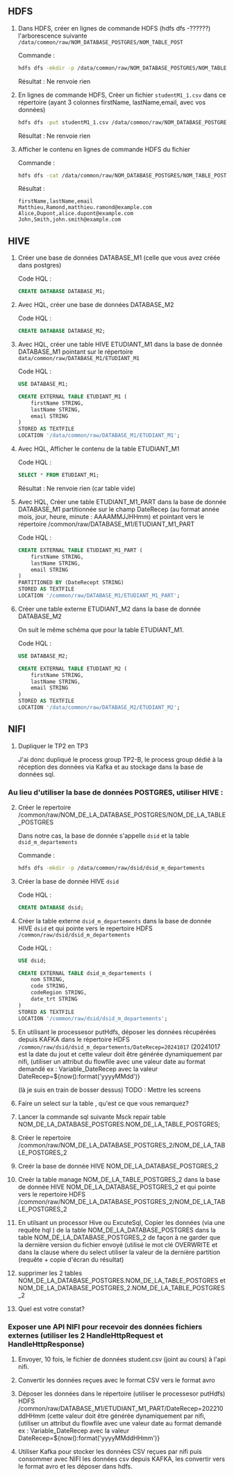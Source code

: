 
## HDFS

1. Dans HDFS, créer en lignes de commande HDFS (hdfs dfs -??????) l'arborescence suivante ``/data/common/raw/NOM_DATABASE_POSTGRES/NOM_TABLE_POST``

    Commande :
    ```bash
    hdfs dfs -mkdir -p /data/common/raw/NOM_DATABASE_POSTGRES/NOM_TABLE_POST
    ```
    Résultat : Ne renvoie rien 


2. En lignes de commande HDFS, Créer un fichier ``studentM1_1.csv`` dans ce répertoire (ayant 3 colonnes firstName, lastName,email, avec vos données)

    ```bash
    hdfs dfs -put studentM1_1.csv /data/common/raw/NOM_DATABASE_POSTGRES/NOM_TABLE_POST/
    ```
    Résultat : Ne renvoie rien

3. Afficher le contenu en lignes de commande HDFS du fichier

    Commande :
    ```bash
    hdfs dfs -cat /data/common/raw/NOM_DATABASE_POSTGRES/NOM_TABLE_POST/studentM1_1.csv
    ```
    Résultat : 
    ```
    firstName,lastName,email
    Matthieu,Ramond,matthieu.ramond@example.com
    Alice,Dupont,alice.dupont@example.com
    John,Smith,john.smith@example.com
    ```


## HIVE

1. Créer une base de données DATABASE_M1 (celle que vous avez créée dans postgres)

    Code HQL :
    ```SQL
    CREATE DATABASE DATABASE_M1;
    ```

2. Avec HQL, créer une base de données DATABASE_M2

    Code HQL :
    ```SQL
    CREATE DATABASE DATABASE_M2;
    ```

3. Avec HQL, créer une table HIVE ETUDIANT_M1 dans la base de donnée DATABASE_M1 pointant sur le répertoire `data/common/raw/DATABASE_M1/ETUDIANT_M1`

    Code HQL :
    ```SQL
    USE DATABASE_M1;

    CREATE EXTERNAL TABLE ETUDIANT_M1 (
        firstName STRING,
        lastName STRING,
        email STRING
    )
    STORED AS TEXTFILE
    LOCATION '/data/common/raw/DATABASE_M1/ETUDIANT_M1';
    ```

4. Avec HQL, Afficher le contenu de la table ETUDIANT_M1

    Code HQL :
    ```SQL
    SELECT * FROM ETUDIANT_M1;
    ```
    Résultat : Ne renvoie rien (car table vide)

5. Avec HQL, Créer une table ETUDIANT_M1_PART dans la base de donnée DATABASE_M1 partitionnée sur le champ DateRecep (au format année mois, jour, heure, minute : AAAAMMJJHHmm) et pointant vers le répertoire /common/raw/DATABASE_M1/ETUDIANT_M1_PART

    Code HQL :
    ```SQL
    CREATE EXTERNAL TABLE ETUDIANT_M1_PART (
        firstName STRING,
        lastName STRING,
        email STRING
    )
    PARTITIONED BY (DateRecept STRING)
    STORED AS TEXTFILE
    LOCATION '/common/raw/DATABASE_M1/ETUDIANT_M1_PART';
    ```

6. Créer une table externe ETUDIANT_M2 dans la base de donnée DATABASE_M2

    On suit le même schéma que pour la table ETUDIANT_M1.

    Code HQL :
    ```SQL
    USE DATABASE_M2;

    CREATE EXTERNAL TABLE ETUDIANT_M2 (
        firstName STRING,
        lastName STRING,
        email STRING
    )
    STORED AS TEXTFILE
    LOCATION '/data/common/raw/DATABASE_M2/ETUDIANT_M2';
    ```

## NIFI
1. Dupliquer le TP2 en TP3

    J'ai donc dupliqué le process group TP2-B, le process group dédié à la réception des données via Kafka et au stockage dans la base de données sql.

### Au lieu d'utiliser la base de données POSTGRES, utiliser HIVE :
2. Créer le repertoire /common/raw/NOM_DE_LA_DATABASE_POSTGRES/NOM_DE_LA_TABLE_POSTGRES

    Dans notre cas, la base de donnée s'appelle ``dsid`` et la table ``dsid_m_departements``

    Commande : 
    ```bash
    hdfs dfs -mkdir -p /data/common/raw/dsid/dsid_m_departements
    ```
    


3. Créer la base de donnée HIVE ``dsid``

    Code HQL :
    ```SQL
    CREATE DATABASE dsid;
    ```

4. Créer la table externe `dsid_m_departements` dans la base de donnée HIVE ``dsid`` et qui pointe vers le repertoire HDFS ``/common/raw/dsid/dsid_m_departements``

    Code HQL :
    ```SQL
    USE dsid;

    CREATE EXTERNAL TABLE dsid_m_departements (
        nom STRING,
        code STRING,
        codeRegion STRING,
        date_trt STRING
    )
    STORED AS TEXTFILE
    LOCATION '/common/raw/dsid/dsid_m_departements';
    ```

5. En utilisant le processesor putHdfs, déposer les données récupérées depuis KAFKA dans le répertoire HDFS ``/common/raw/dsid/dsid_m_departements/DateRecep=20241017`` (20241017 est la date du jout et cette valeur doit être générée dynamiquement par nifi, (utiliser un attribut du flowfile avec une valeur date au format demandé ex : Variable_DateRecep avec la valeur DateRecep=${now():format('yyyyMMdd')}

    (là je suis en train de bosser dessus) TODO : Mettre les screens

6. Faire un select sur la table , qu'est ce que vous remarquez?
7. Lancer la commande sql suivante Msck repair table NOM_DE_LA_DATABASE_POSTGRES.NOM_DE_LA_TABLE_POSTGRES;
8. Créer le repertoire /common/raw/NOM_DE_LA_DATABASE_POSTGRES_2/NOM_DE_LA_TABLE_POSTGRES_2
9.  Creér la base de donnée HIVE NOM_DE_LA_DATABASE_POSTGRES_2
10. Creér la table manage NOM_DE_LA_TABLE_POSTGRES_2 dans la base de donnée HIVE NOM_DE_LA_DATABASE_POSTGRES_2 et qui pointe vers le repertoire HDFS /common/raw/NOM_DE_LA_DATABASE_POSTGRES_2/NOM_DE_LA_TABLE_POSTGRES_2
11. En utilsant un processor Hive ou ExcuteSql, Copier les données (via une requête hql ) de la table NOM_DE_LA_DATABASE_POSTGRES dans la table NOM_DE_LA_DATABASE_POSTGRES_2 de façon à ne garder que la dernière version du fichier envoyé (utilisé le mot clé OVERWRITE et dans la clause where du select utiliser la valeur de la dernière partition (requête + copie d'écran du résultat)
12. supprimer les 2 tables NOM_DE_LA_DATABASE_POSTGRES.NOM_DE_LA_TABLE_POSTGRES et NOM_DE_LA_DATABASE_POSTGRES_2.NOM_DE_LA_TABLE_POSTGRES_2
13. Quel est votre constat?
	

	
	

### Exposer une API NIFI pour recevoir des données fichiers externes (utiliser les 2 HandleHttpRequest et HandleHttpResponse)
1. Envoyer, 10 fois, le fichier de données student.csv (joint au cours) à l'api nifi.
2. Convertir les données reçues avec le format CSV vers le format avro
3. Déposer les données dans le répertoire (utiliser le processesor putHdfs) HDFS /common/raw/DATABASE_M1/ETUDIANT_M1_PART/DateRecep=202210ddHHmm (cette valeur doit être générée dynamiquement par nifi, (utiliser un attribut du flowfile avec une valeur date au format demandé ex : Variable_DateRecep avec la valeur DateRecep=${now():format('yyyyMMddHHmm')}

4. Utiliser Kafka pour stocker les données CSV reçues par nifi puis consommer avec NIFI les données csv depuis KAFKA, les convertir vers le format avro et les déposer dans hdfs.

